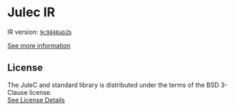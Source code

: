# Julec IR

IR version: [`9c9848ab2b`](https://github.com/julelang/jule/tree/9c9848ab2b7affa108bab1a493231ac02c05a896)

[See more information](https://manual.jule.dev/getting-started/install-from-source/compile-from-ir.html)

## License

The JuleC and standard library is distributed under the terms of the BSD 3-Clause license. \
[See License Details](./LICENSE)
